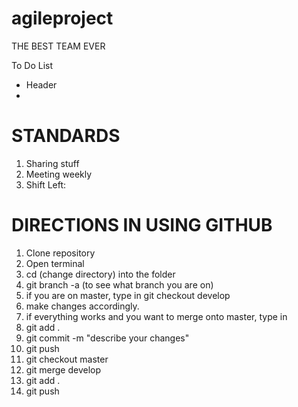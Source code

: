# agileproject

THE BEST TEAM EVER 


To Do List
- Header
- 
# STANDARDS 
1. Sharing stuff
2. Meeting weekly 
3. Shift Left: 

# DIRECTIONS IN USING GITHUB 
1. Clone repository 
2. Open terminal
3. cd (change directory) into the folder
4. git branch -a (to see what branch you are on)
5. if you are on master, type in git checkout develop
6. make changes accordingly. 
7. if everything works and you want to merge onto master, type in 
8. git add .
9. git commit -m "describe your changes"
10. git push 
11. git checkout master
12. git merge develop
13. git add .
14. git push 

